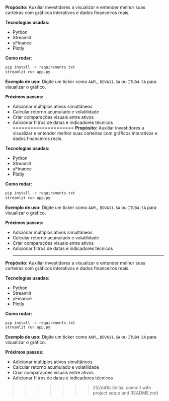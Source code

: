**Propósito:** Auxiliar investidores a visualizar e entender melhor suas carteiras com gráficos interativos e dados financeiros reais.

**Tecnologias usadas:**
- Python
- Streamlit
- yFinance
- Plotly

**Como rodar:**
```bash
pip install -r requirements.txt
streamlit run app.py
```

**Exemplo de uso:** Digite um ticker como `AAPL`, `BOVA11.SA` ou `ITUB4.SA` para visualizar o gráfico.

**Próximos passos:**
- Adicionar múltiplos ativos simultâneos
- Calcular retorno acumulado e volatilidade
- Criar comparações visuais entre ativos
- Adicionar filtros de datas e indicadores técnicos
=====================
**Propósito:** Auxiliar investidores a visualizar e entender melhor suas carteiras com gráficos interativos e dados financeiros reais.

**Tecnologias usadas:**
- Python
- Streamlit
- yFinance
- Plotly

**Como rodar:**
```bash
pip install -r requirements.txt
streamlit run app.py
```

**Exemplo de uso:** Digite um ticker como `AAPL`, `BOVA11.SA` ou `ITUB4.SA` para visualizar o gráfico.

**Próximos passos:**
- Adicionar múltiplos ativos simultâneos
- Calcular retorno acumulado e volatilidade
- Criar comparações visuais entre ativos
- Adicionar filtros de datas e indicadores técnicos
  ___________
**Propósito:** Auxiliar investidores a visualizar e entender melhor suas carteiras com gráficos interativos e dados financeiros reais.

**Tecnologias usadas:**
- Python
- Streamlit
- yFinance
- Plotly

**Como rodar:**
```bash
pip install -r requirements.txt
streamlit run app.py
```

**Exemplo de uso:** Digite um ticker como `AAPL`, `BOVA11.SA` ou `ITUB4.SA` para visualizar o gráfico.

**Próximos passos:**
- Adicionar múltiplos ativos simultâneos
- Calcular retorno acumulado e volatilidade
- Criar comparações visuais entre ativos
- Adicionar filtros de datas e indicadores técnicos
>>>>>>> 252d41b (Initial commit with project setup and README.md)
